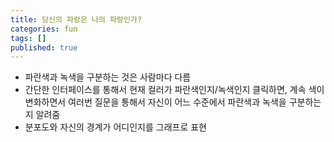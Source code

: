 ```yaml
---
title: 당신의 파랑은 나의 파랑인가?
categories: fun
tags: []
published: true
---
```

- 파란색과 녹색을 구분하는 것은 사람마다 다름
- 간단한 인터페이스를 통해서 현재 컬러가 파란색인지/녹색인지 클릭하면, 계속 색이 변화하면서 여러번 질문을 통해서 자신이 어느 수준에서 파란색과 녹색을 구분하는지 알려줌
- 분포도와 자신의 경계가 어디인지를 그래프로 표현